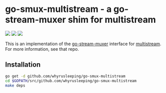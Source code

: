 # go-smux-multistream - a go-stream-muxer shim for multistream

[![](https://img.shields.io/badge/made%20by-Protocol%20Labs-blue.svg?style=flat-square)](http://ipn.io) [![](https://img.shields.io/badge/freenode-%23ipfs-blue.svg?style=flat-square)](http://webchat.freenode.net/?channels=%23ipfs) ![](https://raw.githubusercontent.com/libp2p/go-stream-muxer/master/img/badge.png)

This is an implementation of the [go-stream-muxer](https://github.com/libp2p/go-stream-muxer) interface for [multistream](https://github.com/whyrusleeping/go-multistream). For more information, see that repo.

## Installation

```sh
go get -d github.com/whyrusleeping/go-smux-multistream
cd $GOPATH/src/github.com/whyrusleeping/go-smux-multistream
make deps
```

